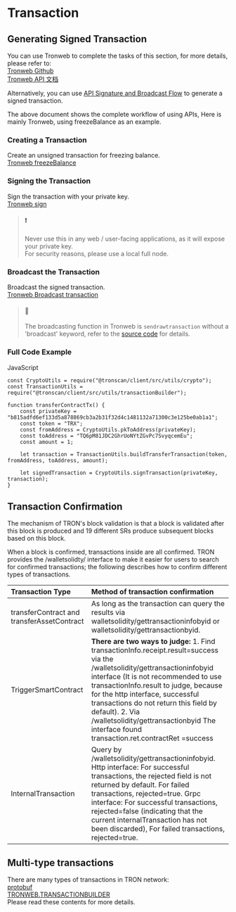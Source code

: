 # Transaction

## Generating Signed Transaction

You can use Tronweb to complete the tasks of this section, for more details, please refer to:  
[Tronweb Github](https://github.com/tronprotocol/tronweb)  
[Tronweb API 文档](https://developers.tron.network/reference)

Alternatively, you can use [API Signature and Broadcast Flow](https://developers.tron.network/docs/api-sign-flow) to generate a signed transaction.

The above document shows the complete workflow of using APIs, Here is mainly Tronweb, using freezeBalance as an example.

### Creating a Transaction

Create an unsigned transaction for freezing balance.  
[Tronweb freezeBalance](https://developers.tron.network/reference#freezebalance)

### Signing the Transaction

Sign the transaction with your private key.  
[Tronweb sign](https://developers.tron.network/reference#sign)

> #### ❗️
>
> Never use this in any web / user-facing applications, as it will expose your private key.  
> For security reasons, please use a local full node.

### Broadcast the Transaction

Broadcast the signed transaction.  
[Tronweb Broadcast transaction](https://developers.tron.network/reference#sendrawtransaction)

> #### 📘
>
> The broadcasting function in Tronweb is `sendrawtransaction` without a 'broadcast' keyword, refer to the [source code](https://github.com/tronprotocol/tronweb/blob/master/test/helpers/broadcaster.js) for details.

### Full Code Example

JavaScript

```text
const CryptoUtils = require("@tronscan/client/src/utils/crypto");
const TransactionUtils = require("@tronscan/client/src/utils/transactionBuilder");

function transferContractTx() {
    const privateKey = "b815adfd6ef133d5a878869cb3a2b31f32d4c1481132a71300c3e125be0ab1a1";
    const token = "TRX";
    const fromAddress = CryptoUtils.pkToAddress(privateKey);
    const toAddress = "TQ6pM81JDC2GhrUoNYtZGvPc7SvyqcemEu";
    const amount = 1;

    let transaction = TransactionUtils.buildTransferTransaction(token, fromAddress, toAddress, amount);

    let signedTransaction = CryptoUtils.signTransaction(privateKey, transaction);
}
```

## Transaction Confirmation

The mechanism of TRON's block validation is that a block is validated after this block is produced and 19 different SRs produce subsequent blocks based on this block.

When a block is confirmed, transactions inside are all confirmed. TRON provides the /walletsolidty/ interface to make it easier for users to search for confirmed transactions; the following describes how to confirm different types of transactions.

| Transaction Type | Method of transaction confirmation |
| :--- | :--- |
| transferContract and transferAssetContract | As long as the transaction can query the results via walletsolidity/gettransactioninfobyid or walletsolidity/gettransactionbyid. |
| TriggerSmartContract | **There are two ways to judge:**  1. Find transactionInfo.receipt.result=success via the /walletsolidity/gettransactioninfobyid interface \(It is not recommended to use transactionInfo.result to judge, because for the http interface, successful transactions do not return this field by default\).  2. Via /walletsolidity/gettransactionbyid The interface found transaction.ret.contractRet =success |
| InternalTransaction | Query by /walletsolidity/gettransactioninfobyid.  Http interface: For successful transactions, the rejected field is not returned by default. For failed transactions, rejected=true.  Grpc interface: For successful transactions, rejected=false \(indicating that the current internalTransaction has not been discarded\), For failed transactions, rejected=true. |

## Multi-type transactions

There are many types of transactions in TRON network:  
[protobuf](https://github.com/tronprotocol/java-tron/blob/develop/protocol/src/main/protos/core/Tron.proto#L307)  
[TRONWEB.TRANSACTIONBUILDER](https://cn.developers.tron.network/reference#applyforsr)  
Please read these contents for more details.

